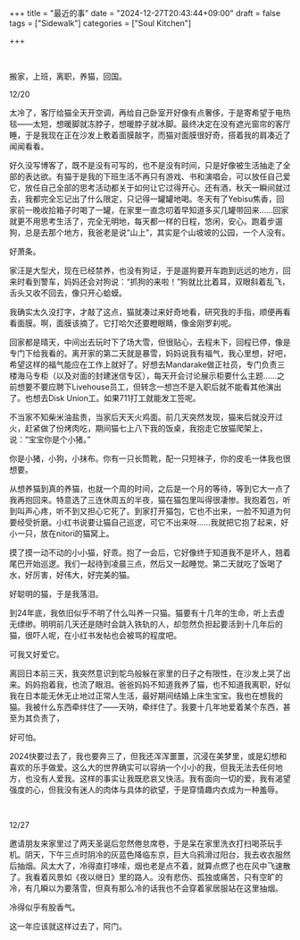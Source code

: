 +++
title = "最近的事"
date = "2024-12-27T20:43:44+09:00"
draft = false
tags = ["Sidewalk"]
categories = ["Soul Kitchen"]

+++

<br>




搬家，上班，离职，养猫，回国。
<br>


12/20
<br>


太冷了，客厅给猫全天开空调，再给自己卧室开好像有点奢侈，于是寄希望于电热毯——太短，想暖脚就冻脖子，想暖脖子就冰脚。最终决定在没有遮光窗帘的客厅睡，于是我现在正在沙发上敷着面膜敲字，而猫对面膜很好奇，搭着我的肩凑近了闻闻看看。

好久没写博客了，既不是没有可写的，也不是没有时间，只是好像被生活抽走了全部的表达欲。有猫于是我的下班生活不再只有游戏、书和演唱会，可以放任自己爱它，放任自己全部的思考活动都关于如何让它过得开心。还有酒，秋天一瞬间就过去，我都完全忘记出了什么限定，只记得一罐罐地喝。冬天有了Yebisu焦香，回家前一晚收拾箱子时喝了一罐，在家里一直念叨着早知道多买几罐带回来……回家就更不用思考生活了，完全无明地，每天都一样的日程，悠闲，安心。跑着步遛狗，总是去那个地方，我爸老是说“山上”，其实是个山坡坡的公园，一个人没有。

好萧条。

家汪是大型犬，现在已经禁养，也没有狗证，于是遛狗要开车跑到远远的地方，回来时看到警车，妈妈还会对狗说：“抓狗的来啦！”狗就比比着耳，双眼斜着乱飞，舌头又收不回去，像只开心蛤蟆。

我确实太久没打字，才敲了这点，猫就凑过来好奇地看，研究我的手指，顺便再看看面膜。啊，面膜该摘了。它打哈欠还要瞪眼睛，像金刚罗刹呢。

回家都是晴天，中间出去玩时下了场大雪，但很贴心，去程未下，回程已停，像是专门下给我看的。离开家的第二天就是暴雪，妈妈说我有福气，我心里想，好吧，希望这样的福气能应在工作上就好了。好想去Mandarake做正社员，专门负责三楼海马专柜（以及对面的封建迷信专区），每天开会讨论展示柜要什么主题……之前想要不要应聘下Livehouse员工，但转念一想岂不是入职后就不能看其他演出了。也想去Disk Union工。如果711打工就能发工签呢。

不当家不知柴米油盐贵，当家后天天火鸡面。前几天突然发现，猫来后就没开过火，赶紧做了份烤肉吃，期间猫七上八下我的饭桌，我抱走它放猫爬架上，说：“宝宝你是个小猪。”

你是小猪，小狗，小抹布。你有一只长筒靴，配一只短袜子，你的皮毛一体我也很想要。

从想养猫到真的养猫，也就一个周的时间，之后是一个月的等待，等到它大一点了我再抱回来。特意选了三连休周五的半夜，猫在猫包里叫得很凄惨。我抱着包，听到叫声心疼，听不到又担心它死了。到家打开猫包，它也不出来，一脸不知道为何要经受折磨。小红书说要让猫自己巡逻，可它不出来呀……我就把它抱了起来，好小一只，放在nitori的猫窝上。

摸了摸一动不动的小小猫，好乖。抱了一会后，它好像终于知道我不是坏人，翘着尾巴开始巡逻。我们一起待到凌晨三点，然后又一起睡觉。第二天就吃了饭喝了水，好厉害，好伟大，好完美的猫。

好聪明的猫，于是我落泪。

到24年底，我依旧似乎不明了什么叫养一只猫。猫要有十几年的生命，听上去虚无缥缈。明明前几天还是随时会跳入铁轨的人，却忽然负担起要活到十几年后的猫，很吓人呢，在小红书发帖也会被骂的程度吧。

可我又好爱它。

离回日本前三天，我突然意识到鸵鸟般躲在家里的日子之有限性，在沙发上哭了出来。妈妈抱着我，也流了眼泪。爸爸妈妈不知道我养了猫，也不知道我离职，好似我在日本能无休无止地过正常人生活，最好期间结婚上床生宝宝。我也在想我的猫。我被什么东西牵绊住了——天呐，牵绊住了。我要十几年地爱着某个东西，甚至为其负责了，

好可怕。

2024快要过去了，我也要奔三了，但我还浑浑噩噩，沉浸在美梦里，或是幻想和喜欢的乐手做爱。这么大的世界确实可以容纳一个小小的我，但我无法去任何地方，也没有人爱我。这样的事实让我既悲哀又快活。我有面向一切的爱，我有渴望强度的心，但我没有迷人的肉体与具体的欲望，于是穿情趣内衣成为一种羞辱。

<br>


12/27
<br>


邀请朋友来家里过了两天圣诞后忽然倦怠席卷，于是呆在家里洗衣打扫喝茶玩手机。阴天，下午三点时阴冷的灰蓝色降临东京，巨大乌鸦滑过阳台，我去收衣服然后抽烟。风太大了，冷得直打哆嗦，烟也老是点不着，就算点燃了也在风中飞速散了。我看着风景如《夜以继日》里的路人。没有悲伤、孤独或痛苦，只有空旷的冷，有几瞬以为要落雪，但真有那么冷的话我也不会穿着家居服站在这里抽烟。

冷得似乎有股香气。

这一年应该就这样过去了，阿门。
